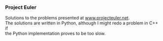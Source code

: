 ### Project Euler
Solutions to the problems presented at www.projecteuler.net.  
The solutions are written in Python, although I might redo a problem in C++ if  
the Python implementation proves to be too slow.
